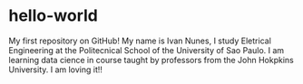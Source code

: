 # hello-world
My first repository on GitHub!
My name is Ivan Nunes, I study Eletrical Engineering at the Politecnical School of the University of Sao Paulo. I am learning data cience in course taught by professors from the John Hokpkins University. I am loving it!! 
